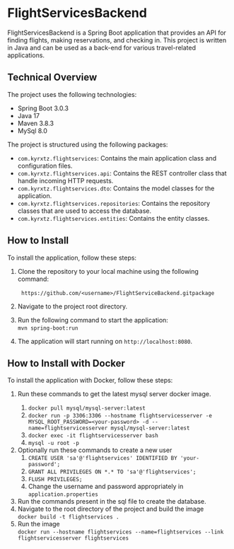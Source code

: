 <h1>FlightServicesBackend</h1>
<p>FlightServicesBackend is a Spring Boot application that provides an API for finding flights, making reservations, and checking in. This project is written in Java and can be used as a back-end for various travel-related applications.</p>
<h2>Technical Overview</h2>
<p>The project uses the following technologies:</p>
<ul><li>Spring Boot 3.0.3</li><li>Java 17</li><li>Maven 3.8.3</li><li>MySql 8.0</li></ul>
<p>The project is structured using the following packages:</p>
<ul><li><code>com.kyrxtz.flightservices</code>: Contains the main application class and configuration files.</li><li><code>com.kyrxtz.flightservices.api</code>: Contains the REST controller class that handle incoming HTTP requests.</li><li><code>com.kyrxtz.flightservices.dto</code>: Contains the model classes for the application.</li><li><code>com.kyrxtz.flightservices.repositories</code>: Contains the repository classes that are used to access the database.</li><li><code>com.kyrxtz.flightservices.entities</code>: Contains the entity classes.</li></ul>
<h2>How to Install</h2>
<p>To install the application, follow these steps:</p>
<ol><li>Clone the repository to your local machine using the following command:</li></ol>
&nbsp;&nbsp;&nbsp;&nbsp;&nbsp;&nbsp;&nbsp;&nbsp;<code class="!whitespace-pre hljs language-java">https://github.com/&lt;username&gt;/FlightServiceBackend.git<span class="hljs-keyword">package</span>
</code>
<ol start="2"><li><p>Navigate to the project root directory.</p></li>
<li>Run the following command to start the application:</li>
<code class="!whitespace-pre hljs language-java">mvn spring-boot:run</code>
&nbsp;&nbsp;&nbsp;&nbsp;
<li><p>The application will start running on <code>http://localhost:8080</code>.</p></li></ol>
<h2>How to Install with Docker</h2>
<p>To install the application with Docker, follow these steps:</p>
<ol>
<li><p>Run these commands to get the latest mysql server docker image.</p>
<ol><li><code>docker pull mysql/mysql-server:latest </code></li>
<li><code>docker run -p 3306:3306 --hostname flightservicesserver -e MYSQL_ROOT_PASSWORD=&lt;your-password&gt; -d --name=flightservicesserver mysql/mysql-server:latest </code></li>
<li><code>docker exec -it flightservicesserver bash</code></li>
 <li><code>mysql -u root -p</code></li> </ol>
 </li>
 <li>Optionally run these commands to create a new user<ol>
  <li><code>CREATE USER 'sa'@'flightservices' IDENTIFIED BY 'your-password';</code></li>
<li><code>GRANT ALL PRIVILEGES ON *.* TO 'sa'@'flightservices';</code></li>
<li><code>FLUSH PRIVILEGES;</code></li>
  <li>Change the username and password appropriately in <code>application.properties</code></li>
 </li> </ol>
<li>Run the commands present in the sql file to create the database.</li>
<li>Navigate to the root directory of the project and build the image <br>
 <code>docker build -t flightservices .</code></li>
 <li>Run the image <br>
 <code>docker run --hostname flightservices --name=flightservices --link flightservicesserver flightservices </code></li>
 </ol>
